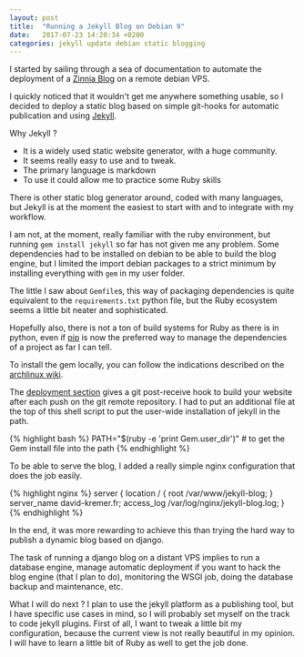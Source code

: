 ```yaml
---
layout: post
title:  "Running a Jekyll Blog on Debian 9"
date:   2017-07-23 14:20:34 +0200
categories: jekyll update debian static blogging
---
```


I started by sailing through a sea of documentation to automate the deployment
of a [Zinnia Blog][zinnia-django-blog] on a remote debian VPS.

I quickly noticed that it wouldn't get me anywhere something usable, so I decided to
deploy a static blog based on simple git-hooks for automatic publication and
using [Jekyll][jekyll-gh].

Why Jekyll ?
- It is a widely used static website generator, with a huge community.
- It seems really easy to use and to tweak.
- The primary language is markdown
- To use it could allow me to practice some Ruby skills

There is other static blog generator around, coded with many languages, but
Jekyll is at the moment the easiest to start with and to integrate with my workflow.

I am not, at the moment, really familiar with the ruby environment,
but running `gem install jekyll` so far has not given me any problem. Some dependencies
had to be installed on debian to be able to build the blog engine, but I limited the import
debian packages to a strict minimum by installing everything with `gem` in my user folder.

The little I saw about `Gemfile`s, this way of packaging dependencies is quite equivalent
to the `requirements.txt`
python file, but the Ruby ecosystem seems a little bit neater and sophisticated.

Hopefully also, there is not a ton of build systems for Ruby as there is in python,
even if [pip][pip] is now the preferred way to manage the
dependencies of a project as far I can tell.

To install the gem locally, you can follow the indications
described on the [archlinux wiki][wiki-gem-archlinux].

The [deployment section][jekyll-docs-deployment]
gives a git post-receive hook to build
your website after each push on the git remote repository. I had to
put an additional file at the top of this shell script to put the
user-wide installation of jekyll in the path.

{% highlight bash %}
PATH="$(ruby -e 'print Gem.user_dir')"  # to get the Gem install file into the path
{% endhighlight %}

To be able to serve the blog, I added a really simple nginx configuration
that does the job easily.

{% highlight nginx %}
  server {
    location / {
     root /var/www/jekyll-blog;
    }
    server_name david-kremer.fr;
    access_log /var/log/nginx/jekyll-blog.log;
}
{% endhighlight %}

In the end, it was more rewarding to achieve this than trying the hard way to publish
a dynamic blog based on django.

The task of running a django blog on a distant VPS implies to
run a database engine, manage automatic deployment if you want to hack the blog
engine (that I plan to do), monitoring the WSGI job, doing the database backup and maintenance, etc.

What I will do next ? I plan to use the jekyll platform as a publishing tool, but I have
specific use cases in mind, so I will probably set myself on the track to code
jekyll plugins. First of all, I want to tweak a little bit my configuration, because
the current view is not really beautiful in my opinion. I will have to learn a little bit of
Ruby as well to get the job done.

[jekyll-docs]: https://jekyllrb.com/docs/home
[jekyll-docs-deployment]: https://jekyllrb.com/docs/deployment-methods/
[jekyll-gh]:   https://github.com/jekyll/jekyll
[jekyll-talk]: https://talk.jekyllrb.com/
[zinnia-django-blog]: https://github.com/Fantomas42/django-blog-zinnia
[wiki-gem-archlinux]: https://wiki.archlinux.org/index.php/ruby
[pip]: https://pypi.python.org/pypi/pip

